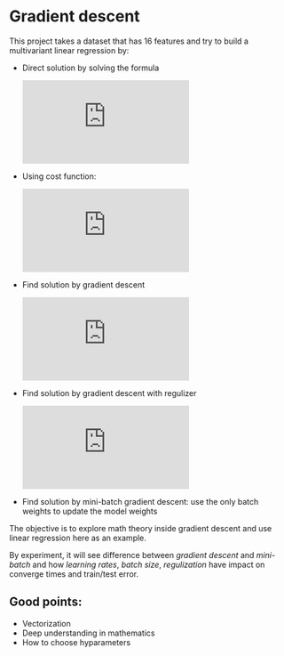 # Gradient descent

This project takes a dataset that has 16 features and try to build a multivariant linear regression by:

* Direct solution by solving the formula
  
  ![images](http://www.sciweavers.org/tex2img.php?eq=w%20%3D%20%28X%5ETX%29%5E%7B-1%7DX%5ETt&bc=White&fc=Black&im=jpg&fs=12&ff=modern&edit=0)

* Using cost function:

  ![image](http://www.sciweavers.org/tex2img.php?eq=%5Cfrac%7B%7B%5Cpartial%20J%7D%7D%7B%5Cpartial%20w%7D%3D%5Cfrac%7B1%7D%7BN%7D%5B%5Csum_%7Bi%3D0%7D%5ENx%5E%7B%28i%29%7D%28y%5E%7B%28i%29%7D-t%5E%7B%28i%29%7D%29%5D&bc=White&fc=Black&im=jpg&fs=12&ff=modern&edit=0)

* Find solution by gradient descent

  ![image](http://www.sciweavers.org/tex2img.php?eq=w_j%3Dw_j-%5Calpha%5Cfrac%7B%7B%5Cpartial%20J%7D%7D%7B%5Cpartial%20w%7D&bc=White&fc=Black&im=jpg&fs=12&ff=modern&edit=0)

* Find solution by gradient descent with regulizer

  ![image](http://www.sciweavers.org/tex2img.php?eq=w_j%3D%281-%5Calpha%5Clambda%29w_j-%5Calpha%5Cfrac%7B%7B%5Cpartial%20J%7D%7D%7B%5Cpartial%20w%7D&bc=White&fc=Black&im=jpg&fs=12&ff=modern&edit=0)
  
* Find solution by mini-batch gradient descent: use the only batch weights to update the model weights

The objective is to explore math theory inside gradient descent and use linear regression here as an example.

By experiment, it will see difference between *gradient descent* and *mini-batch* and how *learning rates*, *batch size*, *regulization* have impact on converge times and train/test error.

## Good points:
  - Vectorization
  - Deep understanding in mathematics
  - How to choose hyparameters
 

